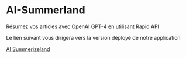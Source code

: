 # AI-Summerland

Résumez vos articles avec OpenAI GPT-4 en utilisant Rapid API

Le lien suivant vous dirigera vers la version déployé de notre application

[AI Summerizeland](https://neon-peony-3f402b.netlify.app/)



